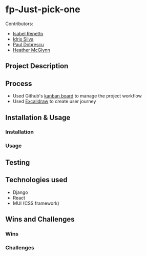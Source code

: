 # fp-Just-pick-one

Contributors:
* [Isabel Repetto](https://github.com/neifors)
* [Idris Silva](https://github.com/idrisimo)
* [Paul Dobrescu](https://github.com/PaulNKD)
* [Heather McGlynn](https://github.com/HevvsOlivia)

## Project Description

## Process
* Used Github's [kanban board](https://github.com/idrisimo/fp-Just-pick-one/projects/1) to manage the project workflow
* Used [Excalidraw](https://excalidraw.com/#room=e182f91c96f77991b009,TMD29rDR0IKmAtCb6bGxLQ) to create user journey


## Installation & Usage

### Installation 

### Usage

## Testing


## Technologies used
- Django
- React
- MUI (CSS framework)


## Wins and Challenges

### Wins

### Challenges
